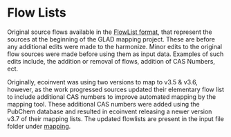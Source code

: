 # Flow Lists    

Original source flows available in the [FlowList format](../flowlists/FlowList.md), that represent the sources at the beginning of the GLAD mapping project. These are before any additional edits were made to the harmonize. Minor edits to the original flow sources were made before using them as input data. Examples of such edits include, the addition or removal of flows, addition of CAS Numbers, ect. 

Originally, ecoinvent was using two versions to map to v3.5 & v3.6, however, as the work progressed sources updated their elementary flow list to include additional CAS numbers to improve automated mapping by the mapping tool. These additional CAS numbers were added using the PubChem database and resulted in ecoinvent releasing a newer version v3.7 of their mapping lists. The updated flowlists are present in the input file folder under [mapping](https://github.com/UNEP-Economy-Division/GLAD-ElementaryFlowResources/tree/master/mapping/Input).
